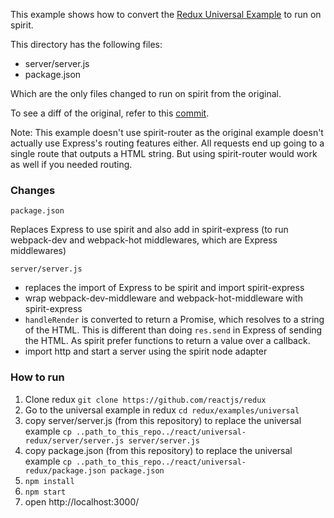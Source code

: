 This example shows how to convert the [Redux Universal Example](https://github.com/reactjs/redux/tree/master/examples/universal) to run on spirit.

This directory has the following files:
- server/server.js
- package.json

Which are the only files changed to run on spirit from the original.

To see a diff of the original, refer to this [commit](https://github.com/spirit-js/examples/commit/728fffdb046f23232e958cb9b84f963f75b81347).

Note: This example doesn't use spirit-router as the original example doesn't actually use Express's routing features either. All requests end up going to a single route that outputs a HTML string. But using spirit-router would work as well if you needed routing.

### Changes

`package.json` 

Replaces Express to use spirit and also add in spirit-express (to run webpack-dev and webpack-hot middlewares, which are Express middlewares)

`server/server.js` 

- replaces the import of Express to be spirit and import spirit-express
- wrap webpack-dev-middleware and webpack-hot-middleware with spirit-express
- `handleRender` is converted to return a Promise, which resolves to a string of the HTML. This is different than doing `res.send` in Express of sending the HTML. As spirit prefer functions to return a value over a callback.
- import http and start a server using the spirit node adapter


### How to run
1. Clone redux `git clone https://github.com/reactjs/redux`
2. Go to the universal example in redux `cd redux/examples/universal` 
3. copy server/server.js (from this repository) to replace the universal example `cp ..path_to_this_repo../react/universal-redux/server/server.js server/server.js`
4. copy package.json (from this repository) to replace the universal example `cp ..path_to_this_repo../react/universal-redux/package.json package.json`
5. `npm install`
6. `npm start`
7. open http://localhost:3000/
